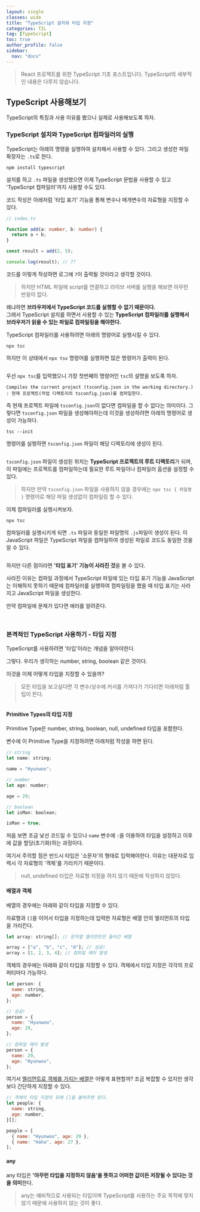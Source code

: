 ```yaml
---
layout: single
classes: wide
title: "TypeScript 설치와 타입 지정"
categories: TIL
tag: [TypeScript]
toc: true
author_profile: false
sidebar:
  nav: "docs"
---
```


> React 프로젝트를 위한 TypeScript 기초 포스트입니다. TypeScript의 세부적인 내용은 다루지 않습니다.

## TypeScript 사용해보기

TypeScript의 특징과 사용 이유를 봤으니 실제로 사용해보도록 하자.

### TypeScript 설치와 TypeScript 컴파일러의 실행

TypeScript는 아래의 명령을 실행하여 설치해서 사용할 수 있다.
그리고 생성한 파일 확장자는 `.ts`로 한다.

```
npm install typescript
```

설치를 하고 `.ts` 파일을 생성했으면 이제 TypeScript 문법을 사용할 수 있고 'TypeScript 컴파일러'까지 사용할 수도 있다.

코드 작성은 아래처럼 '타입 표기' 기능을 통해 변수나 매개변수의 자료형을 지정할 수 있다.

```ts
// index.ts

function add(a: number, b: number) {
  return a + b;
}

const result = add(2, 5);

console.log(result); // 7?
```

코드를 이렇게 작성하면 로그에 `7`이 출력될 것이라고 생각할 것이다.

> 하지만 HTML 파일에 script를 연결하고 라이브 서버를 실행을 해보면 아무런 반응이 없다.

왜냐하면 **브라우저에서 TypeScript 코드를 실행할 수 없기 때문이다.** <br/>
그래서 TypeScript 설치를 하면서 사용할 수 있는 **TypeScript 컴파일러를 실행해서 브라우저가 읽을 수 있는 파일로 컴파일링을 해야한다.**

TypeScript 컴파일러를 사용하려면 아래의 명령어로 실행시킬 수 있다.

```
npx tsc
```

하지만 이 상태에서 `npx tsx` 명령어를 실행하면 많은 명령어가 출력이 된다.

<p align="cetner">
  <img src="https://user-images.githubusercontent.com/96808980/209784633-9d4fbbf9-af43-4492-bf55-2983ae229d22.png" alt=""/>
</p>

우선 `npx tsc`를 입력했으니 가장 첫번째의 명령어인 `tsc`의 설명을 보도록 하자.

```
Compiles the current project (tsconfig.json in the working directory.)
: 현재 프로젝트(작업 디렉토리의 tsconfig.json)를 컴파일한다.
```

즉 현재 프로젝트 파일에 `tsconfig.json`이 없다면 컴파일을 할 수 없다는 의미이다.
그렇다면 `tsconfig.json` 파일을 생성해야하는데 이것을 생성하려면 아래의 명령어로 생성이 가능하다.

```
tsc --init
```

명령어를 실행하면 `tsconfig.json` 파일이 해당 디렉토리에 생성이 된다.

<p align="center">
  <img src="https://user-images.githubusercontent.com/96808980/209787499-7450bce3-e5fc-4f20-a423-01d5df8dfeaa.png" alt=""/>
</p>

`tsconfig.json` 파일이 생성된 위치는 **TypeScript 프로젝트의 루트 디렉토리**가 되며, 이 파일에는 프로젝트를 컴파일하는데 필요한 루트 파일이나 컴파일러 옵션을 설정할 수 있다.

> 하지만 만약 `tsconfig.json` 파일을 사용하지 않을 경우에는 `npx tsc { 파일명 }` 명령어로 해당 파일 생성없이 컴파일링 할 수 있다.

이제 컴파일러를 실행시켜보자.

```
npx tsc
```

컴파일러를 실행시키게 되면 `.ts` 파일과 동일한 파일명의 `.js`파일이 생성이 된다.
이 JavaScript 파일은 TypeScript 파일을 컴파일하여 생성된 파일로 코드도 동일한 것을 알 수 있다.

<p align="center">
  <img src="https://user-images.githubusercontent.com/96808980/209788214-203330a0-27c8-4d0b-b861-821d892392b6.png" alt=""/>
</p>

하지만 다른 점이라면 **'타입 표기' 기능이 사라진 것**을 볼 수 있다.<br>

사라진 이유는 컴파일 과정에서 TypeScript 파일에 있는 타입 표기 기능을 JavaScript는 이해하지 못하기 때문에 컴파일러를 실행하여 컴파일링을 했을 때 타입 표기는 사라지고 JavaScript 파일을 생성한다.

만약 컴파일에 문제가 있다면 에러를 알려준다.

<br/>

### 본격적인 TypeScript 사용하기 - 타입 지정

TypeScript를 사용하려면 '타입'이라는 개념을 알아야한다.

그렇다. 우리가 생각하는 number, string, boolean 같은 것이다.

이것을 이제 어떻게 타입을 지정할 수 있을까?

> 모든 타입을 보고싶다면 각 변수/상수에 커서를 가져다가 기다리면 아래처럼 툴팁이 뜬다.
>
> <p align="center">
>   <img src="https://user-images.githubusercontent.com/96808980/209815124-625175e6-e13d-41ec-8325-f064b50d7cdf.png" alt=""/>
> </p>

#### Primitive Types의 타입 지정

Primitive Type은 number, string, boolean, null, undefined 타입을 포함한다.

변수에 이 Primitive Type을 지정하려면 아래처럼 작성을 하면 된다.

```js
// string
let name: string;

name = "Hyunwoo";

// number
let age: number;

age = 29;

// boolean
let isMan: boolean;

isMan = true;
```

처음 보면 조금 낯선 코드일 수 있으나 `name` 변수에 `:`을 이용하여 타입을 설정하고 이후에 값을 할당(초기화)하는 과정이다.

여기서 주의할 점은 반드시 타입은 '소문자'의 형태로 입력해야한다. 이유는 대문자로 입력시 각 자료형의 '객체'를 가리키기 때문이다.

> null, undefined 타입은 자료형 지정을 하지 않기 때문에 작성하지 않았다.

#### 배열과 객체

배열의 경우에는 아래와 같이 타입을 지정할 수 있다.

자료형과 `[]`을 이어서 타입을 지정하는데 입력한 자료형은 배열 안의 엘리먼트의 타입을 가리킨다.

```js
let array: string[]; // 문자열 엘리먼트만 들어간 배열

array = ["a", "b", "c", "d"]; // 성공!
array = [1, 2, 3, 4]; // 컴파일 에러 발생
```

객체의 경우에는 아래와 같이 타입을 지정할 수 있다.
객체에서 타입 지정은 각각의 프로퍼티마다 가능하다.

```js
let person: {
  name: string,
  age: number,
};

// 성공!
person = {
  name: "Hyunwoo",
  age: 29,
};

// 컴파일 에러 발생
person = {
  name: 29,
  age: "Hyunwoo",
};
```

여기서 <u>엘리먼트로 객체를 가지는 배열</u>은 어떻게 표현할까? 조금 복잡할 수 있지만 생각보다 간단하게 지정할 수 있다.

```js
// 객체의 타입 지정의 뒤에 []을 붙여주면 된다.
let people: {
  name: string,
  age: number,
}[];

people = [
  { name: "Hyunwoo", age: 29 },
  { name: "Haha", age: 27 },
];
```

#### any

any 타입은 **'아무런 타입을 지정하지 않음'을 뜻하고 어떠한 값이든 저장될 수 있다는 것을 의미**한다.

> any는 예비적으로 사용되는 타입이며 TypeScript를 사용하는 주요 목적에 맞지 않기 때문에 사용하지 않는 것이 좋다.

<p align="center">
  <img src="https://user-images.githubusercontent.com/96808980/209815560-5cc60671-5f07-458d-9718-058193bdb28a.png" alt=""/>
</p>

<br/>
